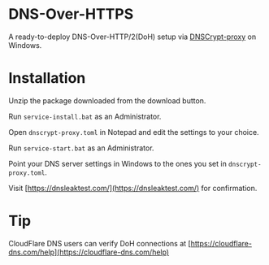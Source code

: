 # DNS-Over-HTTPS
A ready-to-deploy DNS-Over-HTTP/2(DoH) setup via [DNSCrypt-proxy](https://github.com/jedisct1/dnscrypt-proxy) on Windows.

# Installation

Unzip the package downloaded from the download button.

Run `service-install.bat` as an Administrator.

Open `dnscrypt-proxy.toml` in Notepad and edit the settings to your choice.

Run `service-start.bat` as an Administrator.

Point your DNS server settings in Windows to the ones you set in `dnscrypt-proxy.toml`.

Visit [https://dnsleaktest.com/](https://dnsleaktest.com/) for confirmation.

# Tip

CloudFlare DNS users can verify DoH connections at [https://cloudflare-dns.com/help](https://cloudflare-dns.com/help)
